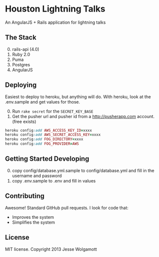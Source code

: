 Houston Lightning Talks
=======================

An AngularJS + Rails application for lightning talks

The Stack
-----------

0. rails-api (4.0)
0. Ruby 2.0
0. Puma
0. Postgres
0. AngularJS

Deploying
---------------

Easiest to deploy to heroku, but anything will do. With heroku, look at the
.env.sample and get values for those.

0. Run `rake secret` for the `SECRET_KEY_BASE`
0. Get the pusher url and pusher id from a http://pusherapp.com account. (free
   exists)


```ruby
heroku config:add AWS_ACCESS_KEY_ID=xxxx
heroku config:add AWS_SECRET_ACCESS_KEY=xxxx
heroku config:add FOG_DIRECTORY=xxxx
heroku config:add FOG_PROVIDER=AWS

```


Getting Started Developing
-------------------------

0. copy config/database.yml.sample to config/database.yml and fill in the
   username and password
0. copy .env.sample to .env and fill in values

Contributing
------------

Awesome! Standard GitHub pull requests. I look for code that:

* Improves the system
* Simplifies the system

License
-------

MIT license. Copyright 2013 Jesse Wolgamott
